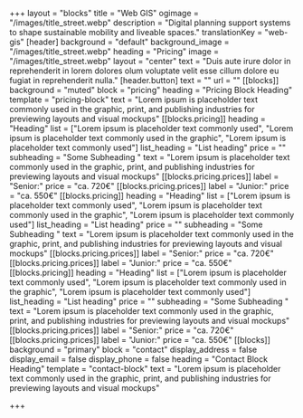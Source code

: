 +++
layout = "blocks"
title = "Web GIS"
ogimage = "/images/title_street.webp"
description = "Digital planning support systems to shape sustainable mobility and liveable spaces."
translationKey = "web-gis"
[header]
background = "default"
background_image = "/images/title_street.webp"
heading = "Pricing"
image = "/images/title_street.webp"
layout = "center"
text = "Duis aute irure dolor in reprehenderit in lorem dolores olum voluptate velit esse cillum dolore eu fugiat in reprehenderit nulla."
[header.button]
text = ""
url = ""
[[blocks]]
background = "muted"
block = "pricing"
heading = "Pricing Block Heading"
template = "pricing-block"
text = "Lorem ipsum is placeholder text commonly used in the graphic, print, and publishing industries for previewing layouts and visual mockups"
[[blocks.pricing]]
heading = "Heading"
list = ["Lorem ipsum is placeholder text commonly used", "Lorem ipsum is placeholder text commonly used  in the graphic", "Lorem ipsum is placeholder text commonly used"]
list_heading = "List heading"
price = ""
subheading = "Some Subheading "
text = "Lorem ipsum is placeholder text commonly used in the graphic, print, and publishing industries for previewing layouts and visual mockups"
[[blocks.pricing.prices]]
label = "Senior:"
price = "ca. 720€"
[[blocks.pricing.prices]]
label = "Junior:"
price = "ca. 550€"
[[blocks.pricing]]
heading = "Heading"
list = ["Lorem ipsum is placeholder text commonly used", "Lorem ipsum is placeholder text commonly used  in the graphic", "Lorem ipsum is placeholder text commonly used"]
list_heading = "List heading"
price = ""
subheading = "Some Subheading "
text = "Lorem ipsum is placeholder text commonly used in the graphic, print, and publishing industries for previewing layouts and visual mockups"
[[blocks.pricing.prices]]
label = "Senior:"
price = "ca. 720€"
[[blocks.pricing.prices]]
label = "Junior:"
price = "ca. 550€"
[[blocks.pricing]]
heading = "Heading"
list = ["Lorem ipsum is placeholder text commonly used", "Lorem ipsum is placeholder text commonly used  in the graphic", "Lorem ipsum is placeholder text commonly used"]
list_heading = "List heading"
price = ""
subheading = "Some Subheading "
text = "Lorem ipsum is placeholder text commonly used in the graphic, print, and publishing industries for previewing layouts and visual mockups"
[[blocks.pricing.prices]]
label = "Senior:"
price = "ca. 720€"
[[blocks.pricing.prices]]
label = "Junior:"
price = "ca. 550€"
[[blocks]]
background = "primary"
block = "contact"
display_address = false
display_email = false
display_phone = false
heading = "Contact Block Heading"
template = "contact-block"
text = "Lorem ipsum is placeholder text commonly used in the graphic, print, and publishing industries for previewing layouts and visual mockups"

+++
